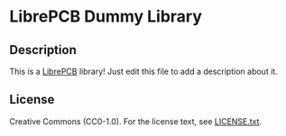 # LibrePCB Dummy Library

## Description

This is a [LibrePCB](http://librepcb.org) library!
Just edit this file to add a description about it.

## License

Creative Commons (CC0-1.0). For the license text, see [LICENSE.txt](LICENSE.txt).
